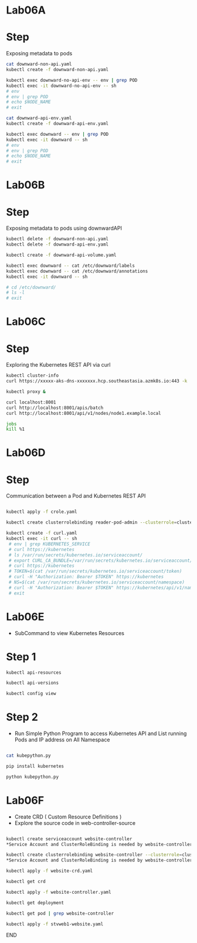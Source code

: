 # Lab06A
# Step 
Exposing metadata to pods 

```sh
cat downward-non-api.yaml
kubectl create -f downward-non-api.yaml

kubectl exec downward-no-api-env -- env | grep POD
kubectl exec -it downward-no-api-env -- sh
# env
# env | grep POD
# echo $NODE_NAME
# exit

cat downward-api-env.yaml
kubectl create -f downward-api-env.yaml

kubectl exec downward -- env | grep POD
kubectl exec -it downward -- sh
# env
# env | grep POD
# echo $NODE_NAME
# exit
```

# Lab06B
# Step 
Exposing metadata to pods using downwardAPI

```sh
kubectl delete -f downward-non-api.yaml
kubectl delete -f downward-api-env.yaml

kubectl create -f downward-api-volume.yaml

kubectl exec downward -- cat /etc/downward/labels
kubectl exec downward -- cat /etc/downward/annotations
kubectl exec -it downward -- sh

# cd /etc/downward/
# ls -l
# exit 
```

# Lab06C
# Step 
Exploring the Kubernetes REST API via curl

```sh
kubectl cluster-info
curl https://xxxxx-aks-dns-xxxxxxx.hcp.southeastasia.azmk8s.io:443 -k

kubectl proxy & 

curl localhost:8001
curl http://localhost:8001/apis/batch
curl http://localhost:8001/api/v1/nodes/node1.example.local

jobs 
kill %1 
```

# Lab06D
# Step 
Communication between a Pod and Kubernetes REST API 

```sh

kubectl apply -f crole.yaml

kubectl create clusterrolebinding reader-pod-admin --clusterrole=cluster-role --serviceaccount=default:default

kubectl create -f curl.yaml
kubectl exec -it curl -- sh
 # env | grep KUBERNETES_SERVICE
 # curl https://kubernetes
 # ls /var/run/secrets/kubernetes.io/serviceaccount/
 # export CURL_CA_BUNDLE=/var/run/secrets/kubernetes.io/serviceaccount/ca.crt
 # curl https://kubernetes
 # TOKEN=$(cat /var/run/secrets/kubernetes.io/serviceaccount/token)
 # curl -H "Authorization: Bearer $TOKEN" https://kubernetes
 # NS=$(cat /var/run/secrets/kubernetes.io/serviceaccount/namespace) 
 # curl -H "Authorization: Bearer $TOKEN" https://kubernetes/api/v1/namespaces/$NS/pods
 # exit 
```

# Lab06E
* SubCommand to view Kubernetes Resources 

# Step 1 
```sh 
kubectl api-resources 

kubectl api-versions

kubectl config view

```

# Step 2 
* Run Simple Python Program to access Kubernetes API and List running Pods and IP address on All Namespace

```sh 

cat kubepython.py 

pip install kubernetes 

python kubepython.py

```

# Lab06F
* Create CRD ( Custom Resource Definitions  )
* Explore the source code in web-controller-source 

```sh 

kubectl create serviceaccount website-controller 
*Service Account and ClusterRoleBinding is needed by website-controller because kubernetes in Azure are RBAC enabled

kubectl create clusterrolebinding website-controller --clusterrole=cluster-admin --serviceaccount=default:website-controller
*Service Account and ClusterRoleBinding is needed by website-controller because kubernetes in Azure are RBAC enabled

kubectl apply -f website-crd.yaml 

kubectl get crd 

kubectl apply -f website-controller.yaml 

kubectl get deployment 

kubectl get pod | grep website-controller 

kubectl apply -f stvweb1-website.yaml 
```
END